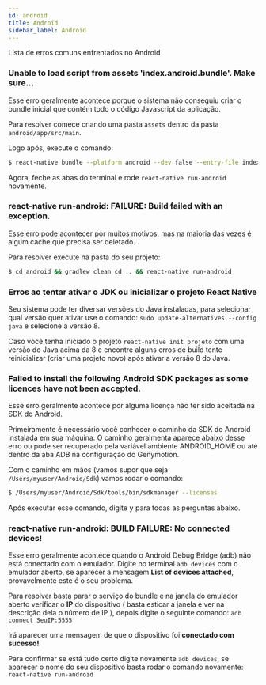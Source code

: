 ```yaml
---
id: android
title: Android
sidebar_label: Android
---
```


Lista de erros comuns enfrentados no Android

### Unable to load script from assets 'index.android.bundle'. Make sure...

Esse erro geralmente acontece porque o sistema não conseguiu criar o bundle inicial que contém todo o código Javascript da aplicação.

Para resolver comece criando uma pasta `assets` dentro da pasta `android/app/src/main`.

Logo após, execute o comando:

```sh
$ react-native bundle --platform android --dev false --entry-file index.js --bundle-output android/app/src/main/assets/index.android.bundle --assets-dest android/app/src/main/res/
```

Agora, feche as abas do terminal e rode `react-native run-android` novamente.

### react-native run-android: FAILURE: Build failed with an exception.

Esse erro pode acontecer por muitos motivos, mas na maioria das vezes é algum cache que precisa ser deletado.

Para resolver execute na pasta do seu projeto:

```sh
$ cd android && gradlew clean cd .. && react-native run-android
```

### Erros ao tentar ativar o JDK ou inicializar o projeto React Native

Seu sistema pode ter diversar versões do Java instaladas, para selecionar qual versão quer ativar use o comando: `sudo update-alternatives --config java` e selecione a versão 8.

Caso você tenha iniciado o projeto `react-native init projeto` com uma versão do Java acima da 8 e encontre alguns erros de build tente reinicializar (criar uma projeto novo) após ativar a versão 8 do Java.

### Failed to install the following Android SDK packages as some licences have not been accepted.

Esse erro geralmente acontece por alguma licença não ter sido aceitada na SDK do Android.

Primeiramente é necessário você conhecer o caminho da SDK do Android instalada em sua máquina. O caminho geralmenta aparece abaixo desse erro ou pode ser recuperado pela variável ambiente ANDROID_HOME ou até dentro da aba ADB na configuração do Genymotion.

Com o caminho em mãos (vamos supor que seja `/Users/myuser/Android/Sdk`) vamos rodar o comando:

```sh
$ /Users/myuser/Android/Sdk/tools/bin/sdkmanager --licenses
```

Após executar esse comando, digite <kbd>y</kbd> para todas as perguntas abaixo.

### react-native run-android: BUILD FAILURE: No connected devices!

Esse erro geralmente acontece quando o Android Debug Bridge (adb) não está conectado com o emulador. Digite no terminal `adb devices` com o emulador aberto, se aparecer a mensagem **List of devices attached**, provavelmente este é o seu problema.

Para resolver basta parar o serviço do bundle e na janela do emulador aberto verificar o **IP** do dispositivo ( basta esticar a janela e ver na descrição dela o número de IP ), depois digite o seguinte comando: `adb connect SeuIP:5555`

Irá aparecer uma mensagem de que o dispositivo foi **conectado com sucesso!**

Para confirmar se está tudo certo digite novamente `adb devices`, se aparecer o nome do seu dispositivo basta rodar o comando novamente: `react-native run-android`
